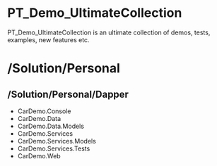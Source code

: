 # PT_Demo_UltimateCollection
PT_Demo_UltimateCollection is an ultimate collection of demos, tests, examples, new features etc.

# /Solution/Personal
## /Solution/Personal/Dapper

- CarDemo.Console
- CarDemo.Data
- CarDemo.Data.Models
- CarDemo.Services
- CarDemo.Services.Models
- CarDemo.Services.Tests
- CarDemo\.Web